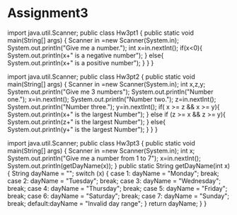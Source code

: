 # Assignment3

import java.util.Scanner;
public class Hw3pt1 {
    public static void main(String[] args) {
        Scanner in =new Scanner(System.in);
	System.out.println("Give me a number.");
	int x=in.nextInt();
	if(x<0){
	    System.out.println(x+" is a negative number");
	   }
	   else{
	       System.out.println(x+" is a positive number");
	   }
   }
}

import java.util.Scanner;
public class Hw3pt2 {
    public static void main(String[] args) {
        Scanner in =new Scanner(System.in);
        int x,z,y;
        System.out.println("Give me 3 numbers");
        System.out.println("Number one.");
        x=in.nextInt();
        System.out.println("Number two.");
        z=in.nextInt();
        System.out.println("Number three.");
        y=in.nextInt();
         if( x >= z && x >= y){
          System.out.println(x+" is the largest Number");
        }
      else if (z >= x && z >= y){
          System.out.println(z+" is the largest Number");
        }
      else{
          System.out.println(y+" is the largest Number");
        }
    }
}



import java.util.Scanner;
public class Hw3pt3 {
    public static void main(String[] args) {
        Scanner in =new Scanner(System.in);
        int x;
        System.out.println("Give me a number from 1 to 7");
        x=in.nextInt();
        System.out.println(getDayName(x));
    }
    public static String getDayName(int x) {
        String dayName = "";
        switch (x) {
            case 1: dayName = "Monday"; break;
            case 2: dayName = "Tuesday"; break;
            case 3: dayName = "Wednesday"; break;
            case 4: dayName = "Thursday"; break;
            case 5: dayName = "Friday"; break;
            case 6: dayName = "Saturday"; break;
            case 7: dayName = "Sunday"; break;
            default:dayName = "Invalid day range";
        }
        return dayName;
    }
}

